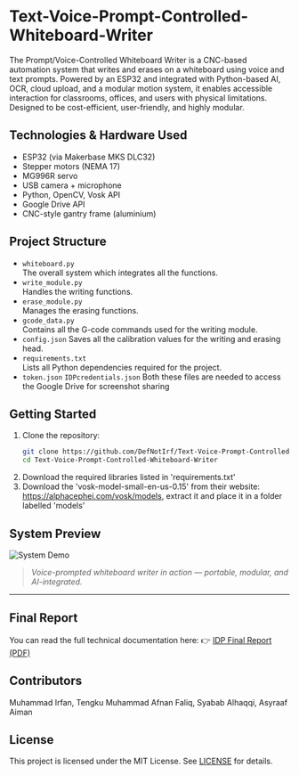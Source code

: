 # Text-Voice-Prompt-Controlled-Whiteboard-Writer
The Prompt/Voice-Controlled Whiteboard Writer is a CNC-based automation system that writes and erases on a whiteboard using voice and text prompts. Powered by an ESP32 and integrated with Python-based AI, OCR, cloud upload, and a modular motion system, it enables accessible interaction for classrooms, offices, and users with physical limitations. Designed to be cost-efficient, user-friendly, and highly modular.

## Technologies & Hardware Used
- ESP32 (via Makerbase MKS DLC32)
- Stepper motors (NEMA 17)
- MG996R servo
- USB camera + microphone
- Python, OpenCV, Vosk API
- Google Drive API
- CNC-style gantry frame (aluminium)
  
## Project Structure
- `whiteboard.py`  
  The overall system which integrates all the functions.
- `write_module.py`  
  Handles the writing functions.
- `erase_module.py`  
  Manages the erasing functions.
- `gcode_data.py`  
  Contains all the G-code commands used for the writing module.
- `config.json`
  Saves all the calibration values for the writing and erasing head.
- `requirements.txt`  
  Lists all Python dependencies required for the project.
- `token.json` `IDPcredentials.json`
  Both these files are needed to access the Google Drive for screenshot sharing

## Getting Started
1. Clone the repository:
   ```bash
   git clone https://github.com/DefNotIrf/Text-Voice-Prompt-Controlled-Whiteboard-Writer.git
   cd Text-Voice-Prompt-Controlled-Whiteboard-Writer
2. Download the required libraries listed in 'requirements.txt'
3. Download the 'vosk-model-small-en-us-0.15' from their website: https://alphacephei.com/vosk/models, extract it and place it in a folder labelled 'models'

## System Preview

![System Demo](./docs/product.jpg)

> *Voice-prompted whiteboard writer in action — portable, modular, and AI-integrated.*

---

## Final Report

You can read the full technical documentation here:
👉 [IDP Final Report (PDF)](./docs/IDP%20Project%20Report%20G6.pdf)

## Contributors
Muhammad Irfan, Tengku Muhammad Afnan Faliq, Syabab Alhaqqi, Asyraaf Aiman

## License
This project is licensed under the MIT License. See [LICENSE](./LICENSE) for details.

